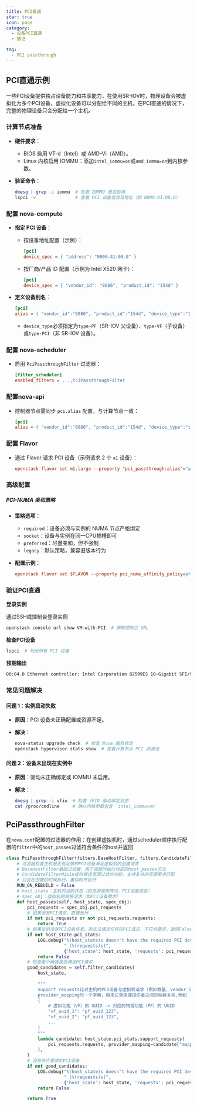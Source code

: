 ```yaml
---
title: PCI直通
star: true
icon: page
category:
  - 设备PCI直通
  - 随记

tag: 
  - PCI passthrough
---
```




## PCI直通示例
一些PCI设备提供独占设备能力和共享能力，在使用SR-IOV时，物理设备会被虚拟化为多个PCI设备，虚拟化设备可以分配给不同的主机，在PCI直通的情况下，完整的物理设备只会分配给一个主机。

### 计算节点准备

- **硬件要求**：
  - BIOS 启用 VT-d（Intel）或 AMD-Vi（AMD）。
  - Linux 内核启用 IOMMU：添加`intel_iommu=on`或`amd_iommu=on`到内核参数。

- **验证命令**：

  ```bash
  dmesg | grep -i iommu  # 检查 IOMMU 是否启用
  lspci -v               # 查看 PCI 设备信息及地址（如 0000:41:00.0）
  ```

### 配置 nova-compute

- **指定 PCI 设备**：

  - 按设备地址配置（示例）：

    ```ini
    [pci]
    device_spec = { "address": "0000:41:00.0" }
    ```

  - 按厂商/产品 ID 配置（示例为 Intel X520 网卡）：

    ```ini
    [pci]
    device_spec = { "vendor_id": "8086", "product_id": "154d" }
    ```

- **定义设备别名**：

  ```ini
  [pci]
  alias = { "vendor_id":"8086", "product_id":"154d", "device_type":"type-PF", "name":"a1" }
  ```

  - `device_type`必须指定为`type-PF`（SR-IOV 父设备）、`type-VF`（子设备）或`type-PCI`（非 SR-IOV 设备）。

### 配置 nova-scheduler

- 启用 `PciPassthroughFilter` 过滤器：

  ```ini
  [filter_scheduler]
  enabled_filters = ...,PciPassthroughFilter
  ```

### 配置nova-api

- 控制器节点需同步 `pci.alias` 配置，与计算节点一致：

  ```ini
  [pci]
  alias = { "vendor_id":"8086", "product_id":"154d", "device_type":"type-PF", "name":"a1" }
  ```

### **配置 Flavor**

- 通过 Flavor 请求 PCI 设备（示例请求 2 个 `a1` 设备）：

  ```ini
  openstack flavor set m1.large --property "pci_passthrough:alias"="a1:2"
  ```


### 高级配置

##### **PCI-NUMA 亲和策略**

- **策略选项**：
  - `required`：设备必须与实例的 NUMA 节点严格绑定
  - `socket`：设备与实例在同一CPU插槽即可
  - `preferred`：尽量亲和，但不强制
  - `legacy`：默认策略，兼容旧版本行为

- **配置示例**：

  ```ini
  openstack flavor set $FLAVOR --property pci_numa_affinity_policy=preferred
  ```

### 验证PCI直通

**登录实例**

通过SSH或控制台登录实例

```bash
openstack console url show VM-with-PCI  # 获取控制台 URL
```

**检查PCI设备**

```bash
lspci  # 列出所有 PCI 设备
```

**预期输出**

```bash
00:04.0 Ethernet controller: Intel Corporation 82599ES 10-Gigabit SFI/SFP+ Network Connection (rev 01)
```

### **常见问题解决**

#### **问题 1：实例启动失败**

- **原因**：PCI 设备未正确配置或资源不足。

- **解决**：

  ```bash
  nova-status upgrade check  # 检查 Nova 服务状态
  openstack hypervisor stats show  # 查看计算节点 PCI 资源池
  ```

#### **问题 2：设备未出现在实例中**

- **原因**：驱动未正确绑定或 IOMMU 未启用。

- **解决**：

  ```bash
  dmesg | grep -i vfio  # 检查 VFIO 驱动绑定状态
  cat /proc/cmdline     # 确认内核参数包含 `intel_iommu=on`
  ```

## PciPassthroughFilter

在`nova.conf`配置的过滤器的作用：在创建虚拟机时，通过scheduler顺序执行配置的`filter`中的`host_passes`过滤符合条件的host并返回

```python
class PciPassthroughFilter(filters.BaseHostFilter, filters.CandidateFilterMixin):
    # 过滤器检查主机是否有足够的PCI设备满足虚拟机的创建请求
	# BaseHostFilter基础过滤器，用于调度时执行内部的host_passes方法
    # CandidateFilterMixin提供候选资源过滤的功能，支持复杂的资源需求匹配
  	# 只会在创建的时候执行，重构时不执行
    RUN_ON_REBUILD = False
	# host_state：主机的当前状态（如资源使用情况、PCI设备信息）
    # spec_obj：虚拟机的规格请求（如PCI设备需求）
    def host_passes(self, host_state, spec_obj):
        pci_requests = spec_obj.pci_requests
        # 如果没有PCI请求，直接放行
        if not pci_requests or not pci_requests.requests:
            return True
		# 如果主机没有PCI设备信息，则无法满足任何的PCI请求，不符合要求，返回False
        if not host_state.pci_stats:
            LOG.debug("%(host_state)s doesn't have the required PCI devices"
                      " (%(requests)s)",
                      {'host_state': host_state, 'requests': pci_requests})
            return False
		# 检查每个候选是否满足PCI请求
        good_candidates = self.filter_candidates(
            host_state,
           
            """
            support_requests比对主机的PCI设备与虚拟机请求（例如数量、vendor_id、product_id）
            provider_mapping时一个字典，用来记录资源提供者之间的映射关系,例如
            {
                # 虚拟功能（VF）的 UUID -> 对应的物理功能（PF）的 UUID
                "vf_uuid_1": "pf_uuid_123",
                "vf_uuid_2": "pf_uuid_123",
                ...
            }
            """ 
            lambda candidate: host_state.pci_stats.support_requests(
                pci_requests.requests, provider_mapping=candidate["mappings"]
            ),
        )
		# 没有符合要求的PCI设备
        if not good_candidates:
            LOG.debug("%(host_state)s doesn't have the required PCI devices"
                      " (%(requests)s)",
                      {'host_state': host_state, 'requests': pci_requests})
            return False

        return True
```

